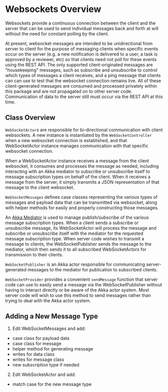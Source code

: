 # Websockets Overview

Websockets provide a continuous connection between the client and the server
that can be used to send individual messages back and forth at will without the
need for constant polling by the client.

At present, websocket messages are intended to be unidirectional from server to
client for the purpose of messaging clients when specific events occur on the
server (e.g. a new notification is delivered to a user, a task is approved by a
reviewer, etc) so that clients need not poll for these events using the REST
API.  The only supported client-originated messages are "housekeeping"
messages, such as subscribe and unsubscribe to control which types of messages
a client receives, and a ping message that clients can can use to test that the
websocket connection remains live. All of these client-generated messages are
consumed and processed privately within this package and are not propagated on
to other server code.  Communication of data to the server still must occur via
the REST API at this time.


## Class Overview

`WebSocketActor`s are responsible for bi-directional communication with client
websockets. A new instance is instantiated by the `WebSocketController` when a
new websocket connection is established, and that WebSocketActor instance
manages communication with that specific websocket connection.

When a WebSocketActor instance receives a message from the client websocket, it
consumes and processes the message as needed, including interacting with an
Akka mediator to subscribe or unsubscribe itself to message subscription types
on behalf of the client. When it receives a message from the server, it simply
transmits a JSON representation of that message to the client websocket.

`WebSocketMessages` defines case classes representing the various types of
messages and payload data that can be transmitted via websocket, along with
helper methods for easily and properly constructing those messages.

An [Akka Mediator](https://doc.akka.io/docs/akka/current/distributed-pub-sub.html)
is used to manage publish/subscribe of the various message subscription types.
When a client sends a subscribe or unsubscribe message, its WebSocketActor will
process the message and subscribe or unsubscribe itself with the mediator for
the requested message subscription type. When server code wishes to transmit a
message to clients, the WebSocketPublisher sends the message to the mediator,
which then sends it to all subscribed WebSocketActors for transmission to their
clients.

`WebSocketPublisher` is an Akka actor responsible for communicating
server-generated messages to the mediator for publication to subscribed
clients.

`WebSocketProvider` provides a convenient `sendMessage` function that server
code can use to easily send a message via the WebSocketPublisher without having
to interact directly or be aware of the Akka actor system. Most server code
will wish to use this method to send messages rather than trying to deal with
the Akka actor system.


## Adding a New Message Type

1. Edit WebSocketMessages and add:
  - case class for payload data
  - case class for message
  - helper method for generating message
  - writes for data class
  - writes for message class
  - new subscription type if needed

2. Edit WebSocketActor and add:
  - match case for the new message type
